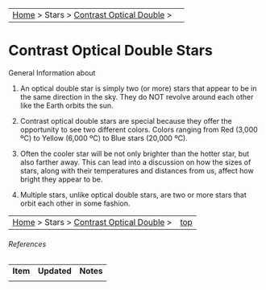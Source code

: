 |    |    |
|:---|---:|
|[Home](/notes/#object-notes) > Stars > [Contrast Optical Double](../!contrast-optical-double-star-info) > |  |

# Contrast Optical Double Stars
General Information about   

1.	An optical double star is simply two (or more) stars that appear to be in the same direction in the sky.  They do NOT revolve around each other like the Earth orbits the sun. 

1.	Contrast optical double stars are special because they offer the opportunity to see two different colors.  Colors ranging from Red (3,000 ºC) to Yellow (6,000 ºC) to Blue stars (20,000 ºC). 
 
1.	Often the cooler star will be not only brighter than the hotter star, but also farther away.  This can lead into a discussion on how the sizes of stars, along with their temperatures and distances from us, affect how bright they appear to be.

1.	Multiple stars, unlike optical double stars, are two or more stars that orbit each other in some fashion.

|    |    |
|:---|---:|
|[Home](/notes/#object-notes) > Stars > [Contrast Optical Double](../!contrast-optical-double-star-info) > |[top](#contrast-optical-double-stars) |

###### References

|   |   |   |
|---|---|---|
|**Item**|**Updated**|**Notes**|
|   |   |   |

